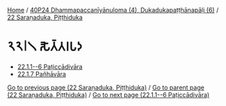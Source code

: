 
[Home](/) / [40P24 Dhammapaccanīyānuloma (4), Dukadukapaṭṭhānapāḷi (6)](...md) / [22 Saraṇaduka, Piṭṭhiduka](../40P24/22.md)

# 𑁨𑁨𑁇𑁧 𑀲𑁅𑀢𑁆𑀢𑀭𑀧𑀤

* [22.1.1--6 Paṭiccādivāra](22.1/22.1.1--6.md)
* [22.1.7 Pañhāvāra](22.1/22.1.7.md)

[Go to previous page (22 Saraṇaduka, Piṭṭhiduka)](../40P24/22.md) / [Go to parent page (22 Saraṇaduka, Piṭṭhiduka)](../40P24/22.md) / [Go to next page (22.1.1--6 Paṭiccādivāra)](22.1/22.1.1--6.md)



